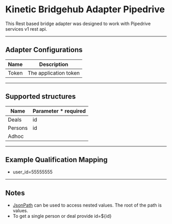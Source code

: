 # Kinetic Bridgehub Adapter Pipedrive

This Rest based bridge adapter was designed to work with Pipedrive services v1 rest api.
___
## Adapter Configurations
Name | Description
------------ | -------------
Token | The application token
___
## Supported structures
Name | Parameter * required
------------ | -------------
Deals | id
Persons | id
Adhoc | 
___
## Example Qualification Mapping
* user_id=55555555
___
## Notes
* [JsonPath](https://github.com/json-path/JsonPath#path-examples) can be used to access nested values. The root of the path is values.
* To get a single person or deal provide id=${id}
